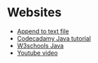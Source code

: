 # Websites
* [Append to text file](https://stackoverflow.com/questions/4614227/how-to-add-a-new-line-of-text-to-an-existing-file-in-java)
* [Codecadamy Java tutorial](https://www.codecademy.com/courses/learn-java/lessons/hello-world-java/exercises/introduction-to-java)
* [W3schools Java](https://www.w3schools.com/java/default.asp)
* [Youtube video](https://www.youtube.com/watch?v=bIjMDpspzog)